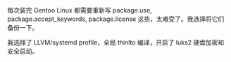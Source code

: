 每次装完 Gentoo Linux 都需要重新写 package.use, package.accept_keywords, package.license 这些，太难受了。我选择将它们备份一下。

我选择了 LLVM/systemd profile，全局 thinlto 编译，开启了 luks2 硬盘加密和安全启动。

